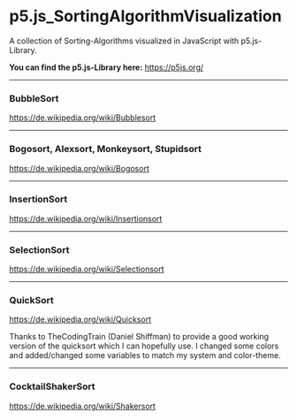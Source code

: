 # p5.js_SortingAlgorithmVisualization
A collection of Sorting-Algorithms visualized in JavaScript with p5.js-Library.

**You can find the p5.js-Library here:** https://p5js.org/

***
### BubbleSort
https://de.wikipedia.org/wiki/Bubblesort
***
### Bogosort, Alexsort, Monkeysort, Stupidsort
https://de.wikipedia.org/wiki/Bogosort
***
### InsertionSort
https://de.wikipedia.org/wiki/Insertionsort
***
### SelectionSort
https://de.wikipedia.org/wiki/Selectionsort
***
### QuickSort
https://de.wikipedia.org/wiki/Quicksort

Thanks to TheCodingTrain (Daniel Shiffman) to provide a good working version of the quicksort which I can hopefully use. I changed some colors and added/changed some variables to match my system and color-theme.
***
### CocktailShakerSort
https://de.wikipedia.org/wiki/Shakersort
